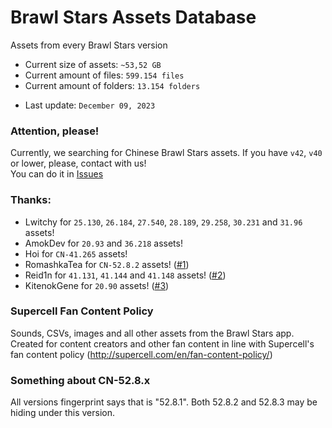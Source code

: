 # Brawl Stars Assets Database
Assets from every Brawl Stars version

* Current size of assets: `~53,52 GB`
* Current amount of files: `599.154 files` 
* Current amount of folders: `13.154 folders` 
<!--
holy shit why so many
-->
* Last update: `December 09, 2023`

### Attention, please!
Currently, we searching for Chinese Brawl Stars assets. If you have `v42`, `v40` or lower, please, contact with us!<br>
You can do it in [Issues](https://github.com/tailsjs/brawl-stars-assets/issues/)

### Thanks:
* Lwitchy for `25.130`, `26.184`, `27.540`, `28.189`, `29.258`, `30.231` and `31.96` assets!
* AmokDev for `20.93` and `36.218` assets!
* Hoi for `CN-41.265` assets!
* RomashkaTea for `CN-52.8.2` assets! ([#1](https://github.com/tailsjs/brawl-stars-assets/issues/1))
* Reid1n for `41.131`, `41.144` and `41.148` assets! ([#2](https://github.com/tailsjs/brawl-stars-assets/issues/2))
* KitenokGene for `20.90` assets! ([#3](https://github.com/tailsjs/brawl-stars-assets/issues/3))

### Supercell Fan Content Policy
Sounds, CSVs, images and all other assets from the Brawl Stars app. Created for content creators and other fan content in line with Supercell's fan content policy (http://supercell.com/en/fan-content-policy/)

### Something about CN-52.8.x
All versions fingerprint says that is "52.8.1". Both 52.8.2 and 52.8.3 may be hiding under this version. 